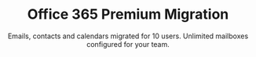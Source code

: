 ---
sort_key: 20
layout: "sku"
id: office-365-premium-migration-setup
title: "Office 365 Premium Migration"
heading: "Office 365 Premium Migration"
subtitle: "Emails, contacts and calendars migrated for 10 users. Unlimited mailboxes configured for your team."
category: "Digital Transformation"
category_description: "Cloud migration and integrating web services."
features:
 - feature: "Files, Emails, Contacts and Calendars migrated for 10 users" - feature: "Unlimited mailboxes configured for your team" - feature: "Professional project management" - feature: "Less than 30 days full implementation time" - feature: "30 days post-project support"
price: "2499"
unit: "setup"
---